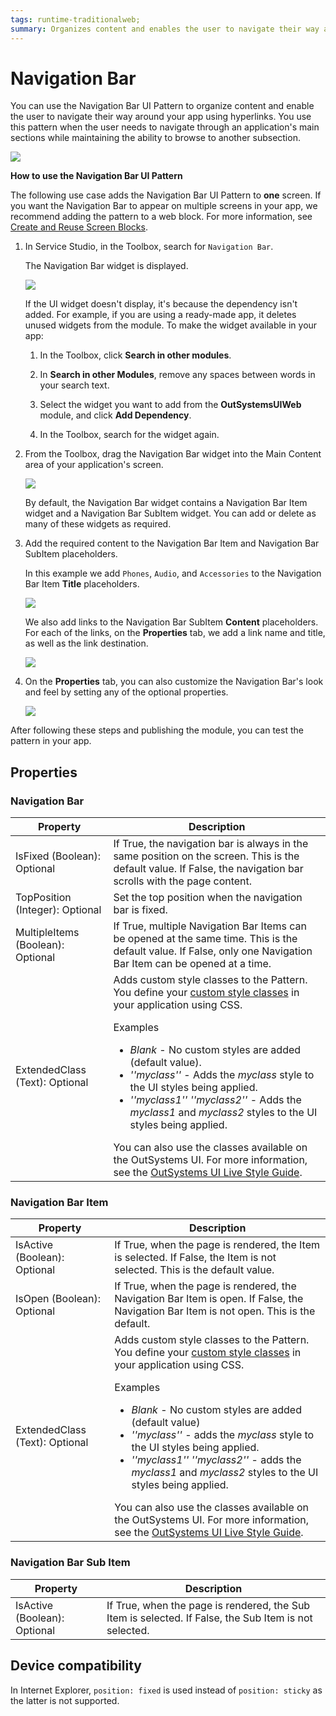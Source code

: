```yaml
---
tags: runtime-traditionalweb; 
summary: Organizes content and enables the user to navigate their way around your app using hyperlinks.
---
```


# Navigation Bar

You can use the Navigation Bar UI Pattern to organize content and enable the user to navigate their way around your app using hyperlinks. You use this pattern when the user needs to navigate through an application's main sections while maintaining the ability to browse to another subsection.

![](images/navigationbar-7-ss.png)

**How to use the Navigation Bar UI Pattern**

The following use case adds the Navigation Bar UI Pattern to **one** screen. If you want the Navigation Bar to appear on multiple screens in your app, we recommend adding the pattern to a web block. For more information, see [Create and Reuse Screen Blocks](../../../reuse/block-create-reuse.md).

1. In Service Studio, in the Toolbox, search for `Navigation Bar`.

    The Navigation Bar widget is displayed.

    ![](images/navigationbar-6-ss.png)

    If the UI widget doesn't display, it's because the dependency isn't added. For example, if you are using a ready-made app, it deletes unused widgets from the module. To make the widget available in your app:

    1. In the Toolbox, click **Search in other modules**.

    1. In **Search in other Modules**, remove any spaces between words in your search text.
    
    1. Select the widget you want to add from the **OutSystemsUIWeb** module, and click **Add Dependency**. 
    
    1. In the Toolbox, search for the widget again.

1. From the Toolbox, drag the Navigation Bar widget into the Main Content area of your application's screen.

    ![](images/navigationbar-1-ss.png)

    By default, the Navigation Bar widget contains a Navigation Bar Item widget and a Navigation Bar SubItem widget. You can add or delete as many of these widgets as required.

1. Add the required content to the Navigation Bar Item and Navigation Bar SubItem placeholders.

    In this example we add `Phones`, `Audio`, and `Accessories` to the Navigation Bar Item **Title** placeholders.

    ![](images/navigationbar-12-ss.png)

    We also add links to the Navigation Bar SubItem **Content** placeholders. For each of the links, on the **Properties** tab, we add a link name and title, as well as the link destination.

    ![](images/navigationbar-9-ss.png)

1. On the **Properties** tab, you can also customize the Navigation Bar's look and feel by setting any of the optional properties.

    ![](images/navigationbar-3-ss.png)

After following these steps and publishing the module, you can test the pattern in your app.

## Properties

### Navigation Bar

| Property | Description |
|---|---|
| IsFixed (Boolean): Optional |  If True, the navigation bar is always in the same position on the screen. This is the default value. If False, the navigation bar scrolls with the page content. |  
| TopPosition (Integer): Optional  |  Set the top position when the navigation bar is fixed. |  
| MultipleItems (Boolean): Optional | If True, multiple Navigation Bar Items can be opened at the same time. This is the default value. If False, only one Navigation Bar Item can be opened at a time. |
| ExtendedClass (Text): Optional | Adds custom style classes to the Pattern. You define your [custom style classes](../../../look-feel/css.md) in your application using CSS. <p>Examples <ul><li>_Blank_ - No custom styles are added (default value).</li><li>_''myclass''_ - Adds the _myclass_ style to the UI styles being applied.</li><li>_''myclass1'' ''myclass2''_ - Adds the _myclass1_ and _myclass2_ styles to the UI styles being applied.</li></ul></p>You can also use the classes available on the OutSystems UI. For more information, see the [OutSystems UI Live Style Guide](https://outsystemsui.outsystems.com/StyleGuidePreview/Styles). |

### Navigation Bar Item

| Property | Description |
|---|---|
| IsActive (Boolean): Optional | If True, when the page is rendered, the Item is selected. If False, the Item is not selected. This is the default value. | 
| IsOpen (Boolean): Optional  |  If True, when the page is rendered, the Navigation Bar Item is open. If False, the Navigation Bar Item is not open. This is the default.| 
| ExtendedClass (Text): Optional | Adds custom style classes to the Pattern. You define your [custom style classes](../../../look-feel/css.md) in your application using CSS. <p>Examples <ul><li>_Blank_ - No custom styles are added (default value)</li><li>_''myclass''_ - adds the _myclass_ style to the UI styles being applied.</li><li>_''myclass1'' ''myclass2''_ - adds the _myclass1_ and _myclass2_ styles to the UI styles being applied.</li></ul></p>You can also use the classes available on the OutSystems UI. For more information, see the [OutSystems UI Live Style Guide](https://outsystemsui.outsystems.com/StyleGuidePreview/Styles). | 

### Navigation Bar Sub Item

| Property | Description |
|---|---|
| IsActive (Boolean): Optional  |  If True, when the page is rendered, the Sub Item is selected. If False, the Sub Item is not selected. |

## Device compatibility

In Internet Explorer, `position: fixed` is used instead of `position: sticky` as the latter is not supported.
